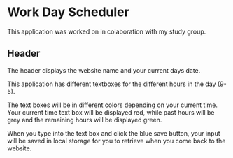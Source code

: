 # Work Day Scheduler

This application was worked on in colaboration with my study group.

## Header

The header displays the website name and your current days date.

This application has different textboxes for the different hours in the day (9-5).

The text boxes will be in different colors depending on your current time. Your current time text box will be displayed red, while past hours will be grey and the remaining hours will be displayed green.

When you type into the text box and click the blue save button, your input will be saved in local storage for you to retrieve when you come back to the website.